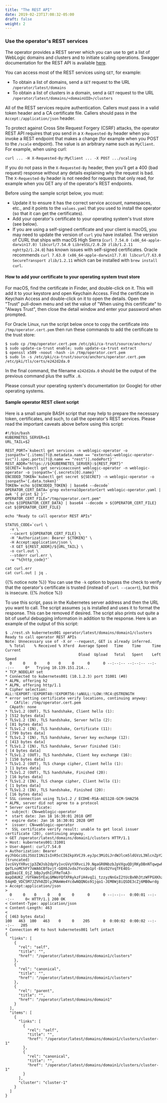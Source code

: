 ```yaml
---
title: "The REST API"
date: 2019-02-23T17:08:32-05:00
draft: false
weight: 2
---
```


### Use the operator's REST services

The operator provides a REST server which you can use to get a list of WebLogic domains and clusters and to initiate scaling operations.  Swagger documentation for the REST API is available [here](https://oracle.github.io/weblogic-kubernetes-operator/swagger/index.html).

You can access most of the REST services using `GET`, for example:

* To obtain a list of domains, send a `GET` request to the URL `/operator/latest/domains`
* To obtain a list of clusters in a domain, send a `GET` request to the URL `/operator/latest/domains/<domainUID>/clusters`

All of the REST services require authentication.  Callers must pass in a valid token header and a CA certificate file.  Callers should pass in the `Accept:/application/json` header.

To protect against Cross Site Request Forgery (CSRF) attacks, the operator REST API requires that you send in a `X-Requested-By` header when you invoke a REST endpoint that makes a change (for example when you POST to the `/scale` endpoint).  The value is an arbitrary name such as `MyClient`. For example, when using curl:

```
curl ... -H X-Requested-By:MyClient ... -X POST .../scaling
```

If you do not pass in the `X-Requested-By` header, then you'll get a 400 (bad request) response without any details explaining why the request is bad.
The `X-Requested-By` header is not needed for requests that only read, for example when you GET any of the operator's REST endpoints.

Before using the sample script below, you must:

* Update it to ensure it has the correct service account, namespaces, etc., and it points to the `values.yaml`
  that you used to install the operator (so that it can get the certificates).
* Add your operator's certificate to your operating system's trust store (see below).
* If you are using a self-signed certificate and your client is macOS, you may need to update the version of `curl`
  you have installed.  The version of CURL that ships with macOS High Sierra (`curl 7.54.0 (x86_64-apple-darwin17.0)
  libcurl/7.54.0 LibreSSL/2.0.20 zlib/1.2.11 nghttp2/1.24.0`) has known issues with self-signed certificates.  Oracle
  recommends `curl 7.63.0 (x86_64-apple-darwin17.7.0) libcurl/7.63.0 SecureTransport zlib/1.2.11` which can be installed
  with `brew install curl`.

#### How to add your certificate to your operating system trust store

For macOS, find the certificate in Finder, and double-click on it.  This will add it to your keystore and open Keychain
Access.  Find the certificate in Keychain Access and double-click on it to open the details.  Open the "Trust" pull-down menu and set the value of "When using this certificate" to "Always Trust", then close the detail window and enter your
password when prompted.

For Oracle Linux, run the script below once to copy the certificate into `/tmp/operator.cert.pem` then run these
commands to add the certificate to the trust store:

```
$ sudo cp /tmp/operator.cert.pem /etc/pki/ca-trust/source/anchors/
$ sudo update-ca-trust enable; sudo update-ca-trust extract
$ openssl x509 -noout -hash -in /tmp/operator.cert.pem
$ sudo ln -s /etc/pki/ca-trust/source/anchors/operator.cert.pem /etc/pki/tls/certs/e242d2da.0
```
In the final command, the filename `e242d2da.0` should be the output of the previous command plus the suffix `.0`.

Please consult your operating system's documentation (or Google) for other operating systems.

#### Sample operator REST client script

Here is a small sample BASH script that may help to prepare the necessary token, certificates, and such, to call the
operator's REST services.  Please read the important caveats above before using this script:

```
#!/bin/bash
KUBERNETES_SERVER=$1
URL_TAIL=$2

REST_PORT=`kubectl get services -n weblogic-operator -o jsonpath='{.items[?(@.metadata.name == "external-weblogic-operator-svc")].spec.ports[?(@.name == "rest")].nodePort}'`
REST_ADDR="https://${KUBERNETES_SERVER}:${REST_PORT}"
SECRET=`kubectl get serviceaccount weblogic-operator -n weblogic-operator -o jsonpath='{.secrets[0].name}'`
ENCODED_TOKEN=`kubectl get secret ${SECRET} -n weblogic-operator -o jsonpath='{.data.token}'`
TOKEN=`echo ${ENCODED_TOKEN} | base64 --decode`
OPERATOR_CERT_DATA=`grep externalOperatorCert weblogic-operator.yaml | awk '{ print $2 }'`
OPERATOR_CERT_FILE="/tmp/operator.cert.pem"
echo ${OPERATOR_CERT_DATA} | base64 --decode > ${OPERATOR_CERT_FILE}
cat ${OPERATOR_CERT_FILE}

echo "Ready to call operator REST APIs"

STATUS_CODE=`curl \
  -v \
  --cacert ${OPERATOR_CERT_FILE} \
  -H "Authorization: Bearer ${TOKEN}" \
  -H Accept:application/json \
  -X GET ${REST_ADDR}/${URL_TAIL} \
  -o curl.out \
  --stderr curl.err \
  -w "%{http_code}"`

cat curl.err
cat curl.out | jq .
```

{{% notice note %}}
You can use the `-k` option to bypass the check to verify that the operator's certificate is trusted (instead of `curl --cacert`), but this is insecure.
{{% /notice %}}

To use this script, pass in the Kubernetes server address and then the URL you want to call.   The script assumes `jq` is installed and uses it to format the response.  This can be removed if desired.  The script also prints out quite a bit of useful debugging information in addition to the response.  Here is an example of the output of this script:

```
$ ./rest.sh kubernetes001 operator/latest/domains/domain1/clusters
Ready to call operator REST APIs
Note: Unnecessary use of -X or --request, GET is already inferred.
  % Total    % Received % Xferd  Average Speed   Time    Time     Time  Current
                                 Dload  Upload   Total   Spent    Left  Speed
  0     0    0     0    0     0      0      0 --:--:-- --:--:-- --:--:--     0*   Trying 10.139.151.214...
* TCP_NODELAY set
* Connected to kubernetes001 (10.1.2.3) port 31001 (#0)
* ALPN, offering h2
* ALPN, offering http/1.1
* Cipher selection: ALL:!EXPORT:!EXPORT40:!EXPORT56:!aNULL:!LOW:!RC4:@STRENGTH
* error setting certificate verify locations, continuing anyway:
*   CAfile: /tmp/operator.cert.pem
  CApath: none
* TLSv1.2 (OUT), TLS handshake, Client hello (1):
} [512 bytes data]
* TLSv1.2 (IN), TLS handshake, Server hello (2):
{ [81 bytes data]
* TLSv1.2 (IN), TLS handshake, Certificate (11):
{ [799 bytes data]
* TLSv1.2 (IN), TLS handshake, Server key exchange (12):
{ [413 bytes data]
* TLSv1.2 (IN), TLS handshake, Server finished (14):
{ [4 bytes data]
* TLSv1.2 (OUT), TLS handshake, Client key exchange (16):
} [150 bytes data]
* TLSv1.2 (OUT), TLS change cipher, Client hello (1):
} [1 bytes data]
* TLSv1.2 (OUT), TLS handshake, Finished (20):
} [16 bytes data]
* TLSv1.2 (IN), TLS change cipher, Client hello (1):
{ [1 bytes data]
* TLSv1.2 (IN), TLS handshake, Finished (20):
{ [16 bytes data]
* SSL connection using TLSv1.2 / ECDHE-RSA-AES128-GCM-SHA256
* ALPN, server did not agree to a protocol
* Server certificate:
*  subject: CN=weblogic-operator
*  start date: Jan 18 16:30:01 2018 GMT
*  expire date: Jan 16 16:30:01 2028 GMT
*  issuer: CN=weblogic-operator
*  SSL certificate verify result: unable to get local issuer certificate (20), continuing anyway.
> GET /operator/latest/domains/domain1/clusters HTTP/1.1
> Host: kubernetes001:31001
> User-Agent: curl/7.54.0
> Authorization: Bearer eyJhbGciOiJSUzI1NiIsInR5cCI6IkpXVCJ9.eyJpc3MiOiJrdWJlcm5ldGVzL3NlcnZpY2VhY2NvdW50Iiwia3ViZXJuZXRlcy5pby9zZXJ2aWNlYWNjb3VudC9uYW1lc3BhY2UiOiJ3ZWJsb2dpYy1vcGVyYXRvciIsImt1YmVybmV0ZXMuaW8vc2VydmljZWFjY291bnQ (truncated) 1vcGVyYXRvcjp3ZWJsb2dpYy1vcGVyYXRvciJ9.NgaGR0NbzbJpVXguQDjRKyDBnNTqwgwPEXv3NjWwMcaf0OlN54apHubdrIx6KYz9ONGz-QeTLnoMChFY7oWA6CBfbvjt-GQX6JvdoJYxsQo1pt-E6sO2YvqTFE4EG-gpEDaiCE_OjZ_bBpJydhIiFReToA3-mxpDAUK2_rUfkWe5YEaLGMWoYQfXPAykzFiH4vqIi_tzzyzNnGxI2tUcBxNh3tzWFPGXKhzG18HswiwlFU5pe7XEYv4gJbvtV5tlGz7YdmH74Rc0dveV-54qHD_VDC5M7JZVh0ZDlyJMAmWe4YcdwNQQNGs91jqo1-JEM0Wj8iQSDE3cZj6MB0wrdg
> Accept:application/json
>
  0     0    0     0    0     0      0      0 --:--:--  0:00:01 --:--:--     0< HTTP/1.1 200 OK
< Content-Type: application/json
< Content-Length: 463
<
{ [463 bytes data]
100   463  100   463    0     0    205      0  0:00:02  0:00:02 --:--:--   205
* Connection #0 to host kubernetes001 left intact
{
  "links": [
    {
      "rel": "self",
      "title": "",
      "href": "/operator/latest/domains/domain1/clusters"
    },
    {
      "rel": "canonical",
      "title": "",
      "href": "/operator/latest/domains/domain1/clusters"
    },
    {
      "rel": "parent",
      "title": "",
      "href": "/operator/latest/domains/domain1"
    }
  ],
  "items": [
    {
      "links": [
        {
          "rel": "self",
          "title": "",
          "href": "/operator/latest/domains/domain1/clusters/cluster-1"
        },
        {
          "rel": "canonical",
          "title": "",
          "href": "/operator/latest/domains/domain1/clusters/cluster-1"
        }
      ],
      "cluster": "cluster-1"
    }
  ]
}
```
